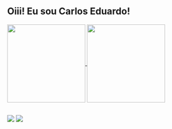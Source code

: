 ## Oiii! Eu sou Carlos Eduardo!
 <div>
  <a href="https://github.com/Solrac23">
  <img align="center" height="180em" src="https://github-readme-stats.vercel.app/api?username=Solrac23&show_icons=true&theme=prussian&include_all_commits=true&count_private=true"/>
  <img align="center" height="180em" src="https://github-readme-stats.vercel.app/api/top-langs/?username=Solrac23&layout=compact&langs_count=10&theme=prussian"/>
</div>

  ##
  
  <div>
  <a href = "mailto: eduardosantoos573@gmail.com"><img src="https://img.shields.io/badge/-Gmail-%23EA4335?style=for-the-badge&logo=gmail&logoColor=white" target="_blank"></a>
  <a href="https://www.linkedin.com/in/carlos-santos-981844086/" target="_blank"><img src="https://img.shields.io/badge/-LinkedIn-%230077B5?style=for-the-badge&logo=linkedin&logoColor=white" target="_blank"></a>
</div>

